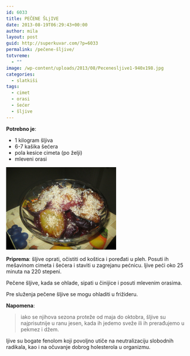 ```yaml
---
id: 6033
title: PEČENE ŠLjIVE
date: 2013-08-19T06:29:43+00:00
author: mila
layout: post
guid: http://superkuvar.com/?p=6033
permalink: /pečene-šljive/
totvreme:
  - ""
image: /wp-content/uploads/2013/08/Pecenesljive1-940x198.jpg
categories:
  - slatkiši
tags:
  - cimet
  - orasi
  - šećer
  - šljive
---
```

**Potrebno je**:

  * 1 kilogram šljiva
  * 6-7 kašika šećera
  * pola kesice cimeta (po želji)
  * mleveni orasi

[<img class="alignnone size-medium wp-image-6035" src="/wp-content/uploads/2013/08/Pecenesljive1-1024x768.jpg" alt="Pecenesljive" width="300" height="225" />](/wp-content/uploads/2013/08/Pecenesljive1-e1376893429590.jpg)

**Priprema**: šljive oprati, očistiti od koštica i poređati u pleh. Posuti ih mešavinom cimeta i šećera i staviti u zagrejanu pećnicu.  ljive peći oko 25 minuta na 220 stepeni.

Pečene šljive, kada se ohlade, sipati u činijice i posuti mlevenim orasima.

Pre služenja pečene šljive se mogu ohladiti u frižideru.

**Napomena**: 
> iako se njihova sezona proteže od maja do oktobra, šljive su najprisutnije u ranu jesen, kada ih jedemo sveže ili ih prerađujemo u pekmez i džem.

 ljive su bogate fenolom koji povoljno utiče na neutralizaciju slobodnih radikala, kao i na očuvanje dobrog holesterola u organizmu.